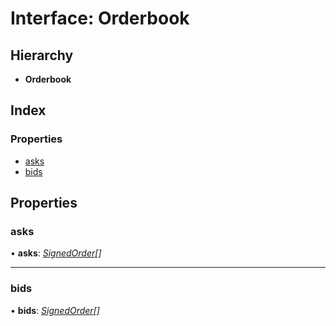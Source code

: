 # Interface: Orderbook

## Hierarchy

- **Orderbook**

## Index

### Properties

- [asks](_typings_.orderbook.md#asks)
- [bids](_typings_.orderbook.md#bids)

## Properties

### asks

• **asks**: _[SignedOrder](_typings_.signedorder.md)[]_

---

### bids

• **bids**: _[SignedOrder](_typings_.signedorder.md)[]_
